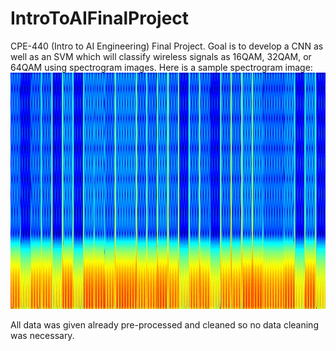 # IntroToAIFinalProject
CPE-440 (Intro to AI Engineering) Final Project. Goal is to develop a CNN as well as an SVM which will classify wireless signals as 16QAM, 32QAM, or 64QAM using spectrogram images. Here is a sample spectrogram image: ![Spectrogram Example](https://github.com/mryan6/IntroToAIFinalProject/blob/master/16QAM/16QAM_1.jpg)

All data was given already pre-processed and cleaned so no data cleaning was necessary. 
